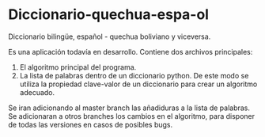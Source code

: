 # Diccionario-quechua-espa-ol
Diccionario bilingüe, español - quechua boliviano y viceversa.

Es una aplicación todavía en desarrollo.
Contiene dos archivos principales:
  1. El algoritmo principal del programa.
  2. La lista de palabras dentro de un diccionario python.
De este modo se utiliza la propiedad clave-valor de un diccionario para crear un algoritmo adecuado.

Se iran adicionando al master branch las añadiduras a la lista de palabras.
Se adicionaran a otros branches los cambios en el algoritmo, para disponer de todas las versiones en casos de posibles bugs.
